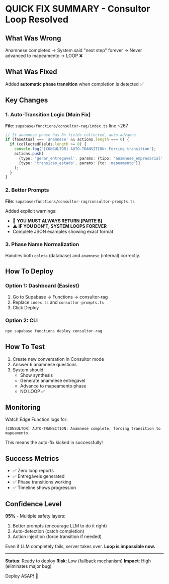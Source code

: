 # QUICK FIX SUMMARY - Consultor Loop Resolved

## What Was Wrong
Anamnese completed → System said "next step" forever → Never advanced to mapeamento → LOOP ❌

## What Was Fixed
Added **automatic phase transition** when completion is detected ✅

## Key Changes

### 1. Auto-Transition Logic (Main Fix)
**File**: `supabase/functions/consultor-rag/index.ts` line ~267

```typescript
// If anamnese phase has 8+ fields collected, auto-advance
if (faseAtual === 'anamnese' && actions.length === 0) {
  if (collectedFields.length >= 8) {
    console.log('[CONSULTOR] AUTO-TRANSITION: Forcing transition');
    actions.push(
      {type: 'gerar_entregavel', params: {tipo: 'anamnese_empresarial', ...}},
      {type: 'transicao_estado', params: {to: 'mapeamento'}}
    );
  }
}
```

### 2. Better Prompts
**File**: `supabase/functions/consultor-rag/consultor-prompts.ts`

Added explicit warnings:
- 🔴 **YOU MUST ALWAYS RETURN [PARTE B]**
- ⚠️ **IF YOU DON'T, SYSTEM LOOPS FOREVER**
- Complete JSON examples showing exact format

### 3. Phase Name Normalization
Handles both `coleta` (database) and `anamnese` (internal) correctly.

## How To Deploy

### Option 1: Dashboard (Easiest)
1. Go to Supabase → Functions → consultor-rag
2. Replace `index.ts` and `consultor-prompts.ts`
3. Click Deploy

### Option 2: CLI
```bash
npx supabase functions deploy consultor-rag
```

## How To Test

1. Create new conversation in Consultor mode
2. Answer 6 anamnese questions
3. System should:
   - Show synthesis
   - Generate anamnese entregável
   - Advance to mapeamento phase
   - NO LOOP ✅

## Monitoring

Watch Edge Function logs for:
```
[CONSULTOR] AUTO-TRANSITION: Anamnese complete, forcing transition to mapeamento
```

This means the auto-fix kicked in successfully!

## Success Metrics

- ✅ Zero loop reports
- ✅ Entregáveis generated
- ✅ Phase transitions working
- ✅ Timeline shows progression

## Confidence Level

**95%** - Multiple safety layers:
1. Better prompts (encourage LLM to do it right)
2. Auto-detection (catch completion)
3. Action injection (force transition if needed)

Even if LLM completely fails, server takes over. **Loop is impossible now.**

---

**Status**: Ready to deploy
**Risk**: Low (fallback mechanism)
**Impact**: High (eliminates major bug)

Deploy ASAP! 🚀
